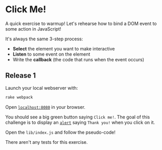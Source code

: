 # Click Me!

A quick exercise to warmup! Let's rehearse how to bind a DOM event to some action in JavaScript!

It's always the same 3-step process:

- **Select** the element you want to make interactive
- **Listen** to some event on the element
- Write the **callback** (the code that runs when the event occurs)

## Release 1

Launch your local webserver with:

```bash
rake webpack
```

Open [`localhost:8080`](http://localhost:8080) in your browser.

You should see a big green button saying `Click me!`. The goal of this challenge is to display an [`alert`](https://developer.mozilla.org/en-US/docs/Web/API/Window/alert) saying `Thank you!` when you click on it.

Open the `lib/index.js` and follow the pseudo-code!

There aren't any tests for this exercise.
